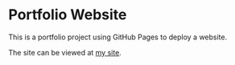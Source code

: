 # Portfolio Website

This is a portfolio project using GitHub Pages to deploy a website.

The site can be viewed at [my site](http://colingillette.com).
